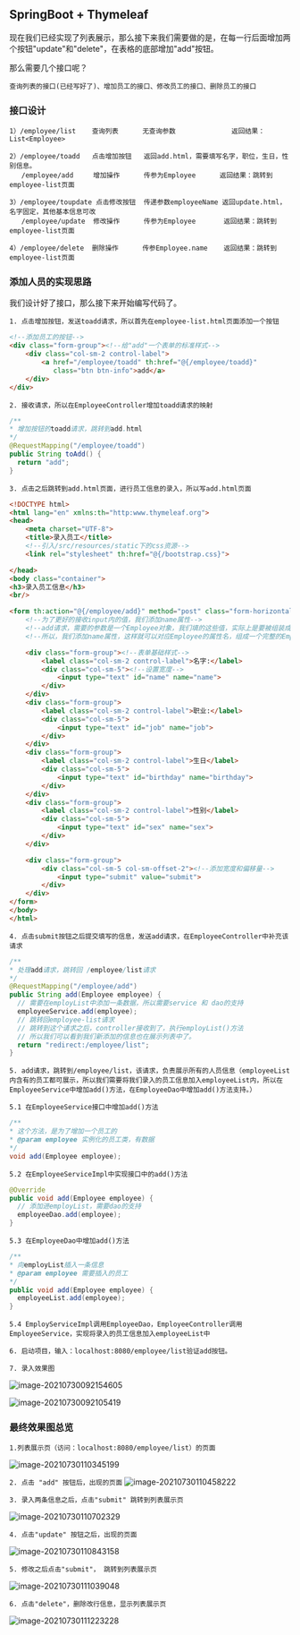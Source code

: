 ## SpringBoot + Thymeleaf

现在我们已经实现了列表展示，那么接下来我们需要做的是，在每一行后面增加两个按钮"update"和"delete"，在表格的底部增加"add"按钮。

那么需要几个接口呢？

```
查询列表的接口(已经写好了)、增加员工的接口、修改员工的接口、删除员工的接口
```

### 接口设计

```
1）/employee/list    查询列表      无查询参数        		 返回结果：List<Employee>

2）/employee/toadd   点击增加按钮   返回add.html，需要填写名字，职位，生日，性别信息。
   /employee/add     增加操作      传参为Employee     	返回结果：跳转到employee-list页面
   
3）/employee/toupdate 点击修改按钮  传递参数employeeName 返回update.html，名字固定，其他基本信息可改
   /employee/update  修改操作      传参为Employee       返回结果：跳转到employee-list页面
   
4）/employee/delete  删除操作      传参Employee.name    返回结果：跳转到employee-list页面
```

### 添加人员的实现思路

我们设计好了接口，那么接下来开始编写代码了。

`1. 点击增加按钮，发送toadd请求，所以首先在employee-list.html页面添加一个按钮`

```html
<!--添加员工的按钮-->
<div class="form-group"><!--给"add"一个表单的标准样式-->
    <div class="col-sm-2 control-label">
        <a href="/employee/toadd" th:href="@{/employee/toadd}"
           class="btn btn-info">add</a>
    </div>
</div>
```

`2. 接收请求，所以在EmployeeController增加toadd请求的映射`

```java
/**
* 增加按钮的toadd请求，跳转到add.html
*/
@RequestMapping("/employee/toadd")
public String toAdd() {
  return "add";
}
```

`3. 点击之后跳转到add.html页面，进行员工信息的录入，所以写add.html页面`

```html
<!DOCTYPE html>
<html lang="en" xmlns:th="http:www.thymeleaf.org">
<head>
    <meta charset="UTF-8">
    <title>录入员工</title>
    <!--引入/src/resources/static下的css资源-->
    <link rel="stylesheet" th:href="@{/bootstrap.css}">

</head>
<body class="container">
<h3>录入员工信息</h3>
<br/>

<form th:action="@{/employee/add}" method="post" class="form-horizontal"><!--美化表单，先设置水平-->
    <!--为了更好的接收input内的值，我们添加name属性-->
    <!--add请求，需要的参数是一个Employee对象，我们填的这些值，实际上是要被组装成Employee对象的-->
    <!--所以，我们添加name属性，这样就可以对应Employee的属性名，组成一个完整的Employee对象了。-->

    <div class="form-group"><!--表单基础样式-->
        <label class="col-sm-2 control-label">名字:</label>
        <div class="col-sm-5"><!--设置宽度-->
            <input type="text" id="name" name="name">
        </div>
    </div>
    <div class="form-group">
        <label class="col-sm-2 control-label">职业:</label>
        <div class="col-sm-5">
            <input type="text" id="job" name="job">
        </div>
    </div>
    <div class="form-group">
        <label class="col-sm-2 control-label">生日</label>
        <div class="col-sm-5">
            <input type="text" id="birthday" name="birthday">
        </div>
    </div>
    <div class="form-group">
        <label class="col-sm-2 control-label">性别</label>
        <div class="col-sm-5">
            <input type="text" id="sex" name="sex">
        </div>
    </div>

    <div class="form-group">
        <div class="col-sm-5 col-sm-offset-2"><!--添加宽度和偏移量-->
            <input type="submit" value="submit">
        </div>
    </div>
</form>
</body>
</html>
```

`4. 点击submit按钮之后提交填写的信息，发送add请求，在EmployeeController中补充该请求`

```java
/**
* 处理add请求，跳转回 /employee/list请求
*/
@RequestMapping("/employee/add")
public String add(Employee employee) {
  // 需要在employList中添加一条数据，所以需要service 和 dao的支持
  employeeService.add(employee);
  // 跳转回employee-list请求
  // 跳转到这个请求之后，controller接收到了，执行employList()方法
  // 所以我们可以看到我们新添加的信息也在展示列表中了。
  return "redirect:/employee/list";
}
```

`5. add请求，跳转到/employee/list，该请求，负责展示所有的人员信息（employeeList内含有的员工都可展示，所以我们需要将我们录入的员工信息加入employeeList内，所以在EmployeeService中增加add()方法，在EmployeeDao中增加add()方法支持。）`

`5.1 在EmployeeService接口中增加add()方法`

```java
/**
* 这个方法，是为了增加一个员工的
* @param employee 实例化的员工类，有数据
*/
void add(Employee employee);
```

`5.2 在EmployeeServiceImpl中实现接口中的add()方法`

```java
@Override
public void add(Employee employee) {
  // 添加进employList，需要dao的支持
  employeeDao.add(employee);
}
```

`5.3 在EmployeeDao中增加add()方法`

```java
/**
* 向employList插入一条信息
* @param employee 需要插入的员工
*/
public void add(Employee employee) {
  employeeList.add(employee);
}
```

`5.4 EmployServiceImpl调用EmployeeDao，EmployeeController调用EmployeeService，实现将录入的员工信息加入employeeList中`

`6. 启动项目，输入：localhost:8080/employee/list验证add按钮。`

`7. 录入效果图`

![image-20210730092154605](readme2/image-20210730092154605.png)

![image-20210730092105419](readme2/image-20210730092105419.png)

### 最终效果图总览

`1.列表展示页（访问：localhost:8080/employee/list）的页面 `

![image-20210730110345199](readme2/image-20210730110345199.png)

`2. 点击 "add" 按钮后，出现的页面`
![image-20210730110458222](readme2/image-20210730110458222.png)

`3. 录入两条信息之后，点击"submit" 跳转到列表展示页`

![image-20210730110702329](readme2/image-20210730110702329.png)

`4. 点击"update" 按钮之后，出现的页面`

![image-20210730110843158](readme2/image-20210730110843158.png)

`5. 修改之后点击"submit"， 跳转到列表展示页`

![image-20210730111039048](readme2/image-20210730111039048.png)

`6. 点击"delete"，删除改行信息，显示列表展示页`

![image-20210730111223228](readme2/image-20210730111223228.png)

